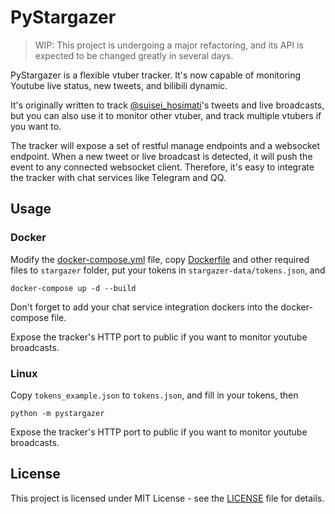 # PyStargazer
> WIP: This project is undergoing a major refactoring, and its API is expected to be changed
> greatly in several days.

PyStargazer is a flexible vtuber tracker.
It's now capable of monitoring Youtube live status, new tweets, and bilibili dynamic.

It's originally written to track [@suisei_hosimati](https://twitter.com/suisei_hosimati)'s 
tweets and live broadcasts, but you can also use it to monitor other vtuber, and track
multiple vtubers if you want to.

The tracker will expose a set of restful manage endpoints and a websocket endpoint.
When a new tweet or live broadcast is detected, it will push the event to any connected
websocket client. Therefore, it's easy to integrate the tracker with chat services like Telegram and QQ.

## Usage
### Docker
Modify the [docker-compose.yml](docker-compose.yml) file, copy [Dockerfile](Dockerfile) and 
other required files to `stargazer` folder, put your tokens in `stargazer-data/tokens.json`, and
``` shell script
docker-compose up -d --build
```
Don't forget to add your chat service integration dockers into the docker-compose file.

Expose the tracker's HTTP port to public if you want to monitor youtube broadcasts.

### Linux
Copy `tokens_example.json` to `tokens.json`, and fill in your tokens, then

``` shell script
python -m pystargazer
```

Expose the tracker's HTTP port to public if you want to monitor youtube broadcasts.

## License
This project is licensed under MIT License - see the [LICENSE](LICENSE) file for details.
